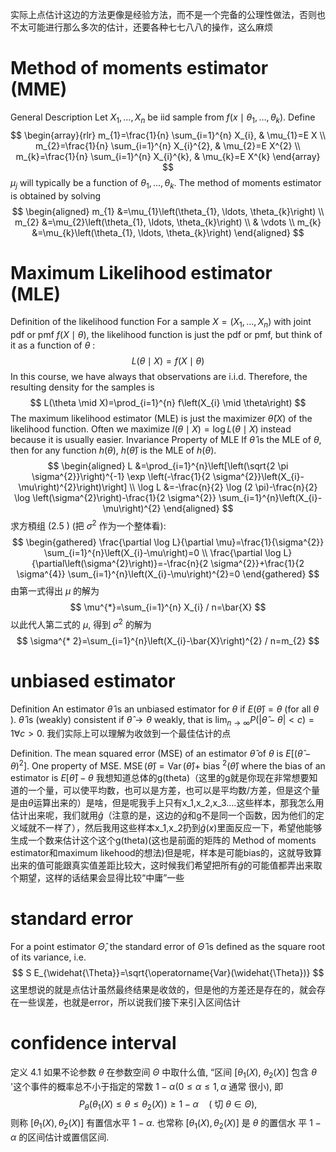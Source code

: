 实际上点估计这边的方法更像是经验方法，而不是一个完备的公理性做法，否则也不太可能进行那么多次的估计，还要各种七七八八的操作，这么麻烦

# Method of moments estimator (MME)

General Description
Let $X_{1}, \ldots, X_{n}$ be iid sample from $f\left(x \mid \theta_{1}, \ldots, \theta_{k}\right)$.
Define
$$
\begin{array}{rlr}
m_{1}=\frac{1}{n} \sum_{i=1}^{n} X_{i}, & \mu_{1}=E X \\
m_{2}=\frac{1}{n} \sum_{i=1}^{n} X_{i}^{2}, & \mu_{2}=E X^{2} \\
m_{k}=\frac{1}{n} \sum_{i=1}^{n} X_{i}^{k}, & \mu_{k}=E X^{k}
\end{array}
$$
$\mu_{j}$ will typically be a function of $\theta_{1}, \ldots, \theta_{k}$. The method of moments estimator is obtained by solving
$$
\begin{aligned}
m_{1} &=\mu_{1}\left(\theta_{1}, \ldots, \theta_{k}\right) \\
m_{2} &=\mu_{2}\left(\theta_{1}, \ldots, \theta_{k}\right) \\
& \vdots \\
m_{k} &=\mu_{k}\left(\theta_{1}, \ldots, \theta_{k}\right)
\end{aligned}
$$
# Maximum Likelihood estimator (MLE)
Definition of the likelihood function For a sample $X=\left(X_{1}, \ldots, X_{n}\right)$ with joint pdf or pmf $f(X \mid \theta)$, the likelihood function is just the pdf or pmf, but think of it as a function of $\theta$ :
$$
L(\theta \mid X)=f(X \mid \theta)
$$
In this course, we have always that observations are i.i.d. Therefore, the resulting density for the samples is
$$
L(\theta \mid X)=\prod_{i=1}^{n} f\left(X_{i} \mid \theta\right)
$$
The maximum likelihood estimator (MLE) is just the maximizer $\hat{\theta}(X)$ of the likelihood function. Often we maximize $l(\theta \mid X)=\log L(\theta \mid X)$ instead because it is usually easier.
Invariance Property of MLE
If $\hat{\theta}$ is the MLE of $\theta$, then for any function $h(\theta)$, $h(\hat{\theta})$ is the MLE of $h(\theta) .$
$$
\begin{aligned}
L &=\prod_{i=1}^{n}\left[\left(\sqrt{2 \pi \sigma^{2}}\right)^{-1} \exp \left(-\frac{1}{2 \sigma^{2}}\left(X_{i}-\mu\right)^{2}\right)\right] \\
\log L &=-\frac{n}{2} \log (2 \pi)-\frac{n}{2} \log \left(\sigma^{2}\right)-\frac{1}{2 \sigma^{2}} \sum_{i=1}^{n}\left(X_{i}-\mu\right)^{2}
\end{aligned}
$$
求方䅡组 $\left(2.5\right.$ ) (把 $\sigma^{2}$ 作为一个整体看):
$$
\begin{gathered}
\frac{\partial \log L}{\partial \mu}=\frac{1}{\sigma^{2}} \sum_{i=1}^{n}\left(X_{i}-\mu\right)=0 \\
\frac{\partial \log L}{\partial\left(\sigma^{2}\right)}=-\frac{n}{2 \sigma^{2}}+\frac{1}{2 \sigma^{4}} \sum_{i=1}^{n}\left(X_{i}-\mu\right)^{2}=0
\end{gathered}
$$
由第一式得出 $\mu$ 的解为
$$
\mu^{*}=\sum_{i=1}^{n} X_{i} / n=\bar{X}
$$
以此代人第二式的 $\mu$, 得到 $\sigma^{2}$ 的解为
$$
\sigma^{* 2}=\sum_{i=1}^{n}\left(X_{i}-\bar{X}\right)^{2} / n=m_{2}
$$
# unbiased estimator
Definition
An estimator $\hat{\theta}$ is an unbiased estimator for $\theta$ if $E(\hat{\theta})=\theta$ (for all $\theta$ ).
$\widehat{\theta}$ is (weakly) consistent if $\hat{\theta} \rightarrow \theta$ weakly, that is $\lim _{n \rightarrow \infty} P(|\hat{\theta}-\theta|<c)=1 \forall c>0$.
我们实际上可以理解为收敛到一个最佳估计的点

Definition. The mean squared error (MSE) of an estimator $\hat{\theta}$ of $\theta$ is $E\left[(\hat{\theta}-\theta)^{2}\right]$.
One property of MSE. $\operatorname{MSE}(\widehat{\theta})=\operatorname{Var}(\hat{\theta})+$ bias $^{2}(\hat{\theta})$ where the bias of an estimator is $E[\hat{\theta}]-\theta$
我想知道总体的g(theta)（这里的g就是你现在非常想要知道的一个量，可以使平均数，也可以是方差，也可以是平均数/方差，但是这个量是由$\theta$运算出来的）是啥，但是呢我手上只有x_1,x_2,x_3....这些样本，那我怎么用估计出来呢，我们就用$\hat g$（注意的是，这边的$\hat g$和g不是同一个函数，因为他们的定义域就不一样了），然后我用这些样本x_1,x_2扔到$\hat g(x)$里面反应一下，希望他能够生成一个数来估计这个这个g(theta)(这也是前面的矩阵的 Method of moments estimator和maximum likehood的想法)但是呢，样本是可能bias的，这就导致算出来的值可能跟真实值差距比较大，这时候我们希望把所有$\hat g$的可能值都弄出来取个期望，这样的话结果会显得比较“中庸”一些

# standard error

For a point estimator $\widehat{\Theta}$, the standard error of $\widehat{\Theta}$ is defined as the square root of its variance, i.e.
$$
S E_{\widehat{\Theta}}=\sqrt{\operatorname{Var}(\widehat{\Theta})}
$$
这里想说的就是点估计虽然最终结果是收敛的，但是他的方差还是存在的，就会存在一些误差，也就是error，所以说我们接下来引入区间估计

# confidence interval

定义 4.1 如果不论参数 $\theta$ 在参数空间 $\Theta$ 中取什么值, “区间 $\left[\theta_{1}(X)\right.$, $\left.\theta_{2}(X)\right]$ 包含 $\theta$ '这个事件的概率总不小于指定的常数 $1-\alpha(0 \leqslant \alpha \leqslant 1, \alpha$ 通常 很小), 即
$$
P_{\theta}\left(\theta_{1}(X) \leqslant \theta \leqslant \theta_{2}(X)\right) \geqslant 1-\alpha \quad(\text { 切 } \theta \in \Theta),
$$
则称 $\left[\theta_{1}(X), \theta_{2}(X)\right]$ 有置信水平 $1-\alpha$. 也常称 $\left[\theta_{1}(X), \theta_{2}(X)\right]$ 是 $\theta$ 的置信水 平 $1-\alpha$ 的区间估计或置信区间.